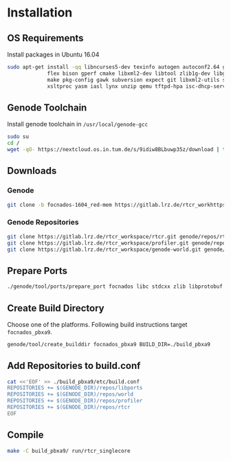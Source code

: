 # Installation

## OS Requirements
Install packages in Ubuntu 16.04
```bash
sudo apt-get install -qq libncurses5-dev texinfo autogen autoconf2.64 g++ libexpat1-dev \
		     flex bison gperf cmake libxml2-dev libtool zlib1g-dev libglib2.0-dev \
		     make pkg-config gawk subversion expect git libxml2-utils syslinux \
		     xsltproc yasm iasl lynx unzip qemu tftpd-hpa isc-dhcp-server
```

## Genode Toolchain
Install genode toolchain in `/usr/local/genode-gcc`
```bash
sudo su
cd /
wget -qO- https://nextcloud.os.in.tum.de/s/9idiw8BLbuwp35z/download | tar xj -C .
```

## Downloads

### Genode
```bash
git clone -b focnados-1604_red-mem https://gitlab.lrz.de/rtcr_workhttps://gitlab.lrz.de/rtcr_workspace/genode.git
```

### Genode Repositories
```bash
git clone https://gitlab.lrz.de/rtcr_workspace/rtcr.git genode/repos/rtcr
git clone https://gitlab.lrz.de/rtcr_workspace/profiler.git genode/repos/profiler
git clone https://gitlab.lrz.de/rtcr_workspace/genode-world.git genode/repos/world
```

## Prepare Ports
```bash
./genode/tool/ports/prepare_port focnados libc stdcxx zlib libprotobuf
```

## Create Build Directory
Choose one of the platforms. Following build instructions target `focnados_pbxa9`.

```bash
genode/tool/create_builddir focnados_pbxa9 BUILD_DIR=./build_pbxa9
```

## Add Repositories to build.conf

```bash
cat <<'EOF' >> ./build_pbxa9/etc/build.conf
REPOSITORIES += $(GENODE_DIR)/repos/libports
REPOSITORIES += $(GENODE_DIR)/repos/world
REPOSITORIES += $(GENODE_DIR)/repos/profiler
REPOSITORIES += $(GENODE_DIR)/repos/rtcr
EOF
```

## Compile
```bash
make -C build_pbxa9/ run/rtcr_singlecore
```


